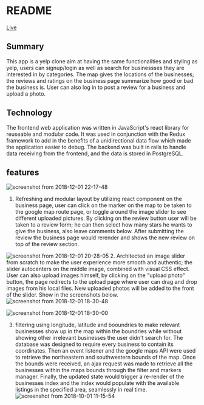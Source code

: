 # README

[Live](https://firstyeep.herokuapp.com/)

## Summary
This app is a yelp clone aim at having the same functionalities and styling as yelp, users can signup/login as well as search for businessses they are interested in by categories. The map gives the locations of the businesses; the reviews and ratings on the business page summarize how good or bad the business is. User can also log in to post a review for a business and upload a photo.

## Technology
The frontend web application was written in JavaScript's react library for reuseable and modular code. It was used in conjunction with the Redux framework to add in the benefits of a unidirectional data flow which made the application easier to debug. The backend was built in rails to handle data receiving from the frontend, and the data is stored in PostgreSQL.


## features

![screenshot from 2018-12-01 22-17-48](https://user-images.githubusercontent.com/38970716/49335274-804b3480-f5b8-11e8-8b48-071d56b72dbf.png)
1.  Refreshing and modular layout by utilizing react component on the business page, user can click on the marker on the map to be taken to the google map route page, or toggle around the image slider to see different uploaded pictures. By clicking on the review button user will be taken to a review form; he can then select how many stars he wants to give the business, also leave comments below. After submitting the review the business page would rerender and shows the new review on top of the review section.

![screenshot from 2018-12-01 20-28-05](https://user-images.githubusercontent.com/38970716/49335334-8beb2b00-f5b9-11e8-9e0c-68c11a8d8254.png)
2. Architected an image slider from scratch to make the user experience more smooth and authentic; the slider autocenters on the middle image, combined with visual CSS effect. User can also upload images himself, by clicking on the "upload photo" button, the page redirects to the upload page where user can drag and drop images from his local files. New uploaded photos will be added to the front of the slider. Show in the screenshots below.
![screenshot from 2018-12-01 18-30-48](https://user-images.githubusercontent.com/38970716/49335388-98bc4e80-f5ba-11e8-870f-4d5aafc9eadb.png)

![screenshot from 2018-12-01 18-30-00](https://user-images.githubusercontent.com/38970716/49335392-affb3c00-f5ba-11e8-9e64-98dc2da866c2.png)

3. filtering using longitude, latitude and booundries to make relevant businesses show up in the map within the boundries while without showing other irrelevant businesses the user didn't search for. The database was designed to require every business to contain its coordinates. Then an event listener and the google maps API were used to retrieve the northeastern and southwestern bounds of the map. Once the bounds were received, an ajax request was made to retrieve all the businesses within the maps bounds through the filter and markers manager. Finally, the updated state would trigger a re-render of the businesses index and the index would populate with the available listings in the specified area, seamlessly in real time.
![screenshot from 2018-10-01 11-15-54](https://user-images.githubusercontent.com/38970716/46299048-85671580-c56e-11e8-9006-aac22c93a386.png)

